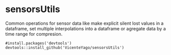 # sensorsUtils

Common operations for sensor data like make explicit silent lost values in a dataframe,
             set multiple interpolations into a dataframe or agregate data by a time range for compresion.


```{bash}
#install.packages('devtools')
devtools::install_github('VicenteYago/sensorsUtils')
```
